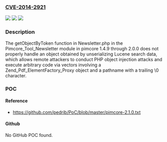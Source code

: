 ### [CVE-2014-2921](https://cve.mitre.org/cgi-bin/cvename.cgi?name=CVE-2014-2921)
![](https://img.shields.io/static/v1?label=Product&message=n%2Fa&color=blue)
![](https://img.shields.io/static/v1?label=Version&message=n%2Fa&color=blue)
![](https://img.shields.io/static/v1?label=Vulnerability&message=n%2Fa&color=brighgreen)

### Description

The getObjectByToken function in Newsletter.php in the Pimcore_Tool_Newsletter module in pimcore 1.4.9 through 2.0.0 does not properly handle an object obtained by unserializing Lucene search data, which allows remote attackers to conduct PHP object injection attacks and execute arbitrary code via vectors involving a Zend_Pdf_ElementFactory_Proxy object and a pathname with a trailing \0 character.

### POC

#### Reference
- https://github.com/pedrib/PoC/blob/master/pimcore-2.1.0.txt

#### Github
No GitHub POC found.

